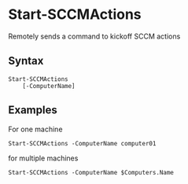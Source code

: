 # Start-SCCMActions

Remotely sends a command to kickoff SCCM actions

## Syntax
```
Start-SCCMActions
    [-ComputerName]
```

## Examples

For one machine
```
Start-SCCMActions -ComputerName computer01
```

for multiple machines
```
Start-SCCMActions -ComputerName $Computers.Name
```
